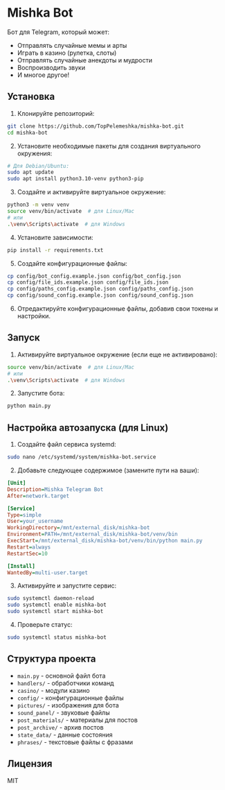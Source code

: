 # Mishka Bot

Бот для Telegram, который может:
- Отправлять случайные мемы и арты
- Играть в казино (рулетка, слоты)
- Отправлять случайные анекдоты и мудрости
- Воспроизводить звуки
- И многое другое!

## Установка

1. Клонируйте репозиторий:
```bash
git clone https://github.com/TopPelemeshka/mishka-bot.git
cd mishka-bot
```

2. Установите необходимые пакеты для создания виртуального окружения:
```bash
# Для Debian/Ubuntu:
sudo apt update
sudo apt install python3.10-venv python3-pip
```

3. Создайте и активируйте виртуальное окружение:
```bash
python3 -m venv venv
source venv/bin/activate  # для Linux/Mac
# или
.\venv\Scripts\activate  # для Windows
```

4. Установите зависимости:
```bash
pip install -r requirements.txt
```

5. Создайте конфигурационные файлы:
```bash
cp config/bot_config.example.json config/bot_config.json
cp config/file_ids.example.json config/file_ids.json
cp config/paths_config.example.json config/paths_config.json
cp config/sound_config.example.json config/sound_config.json
```

6. Отредактируйте конфигурационные файлы, добавив свои токены и настройки.

## Запуск

1. Активируйте виртуальное окружение (если еще не активировано):
```bash
source venv/bin/activate  # для Linux/Mac
# или
.\venv\Scripts\activate  # для Windows
```

2. Запустите бота:
```bash
python main.py
```

## Настройка автозапуска (для Linux)

1. Создайте файл сервиса systemd:
```bash
sudo nano /etc/systemd/system/mishka-bot.service
```

2. Добавьте следующее содержимое (замените пути на ваши):
```ini
[Unit]
Description=Mishka Telegram Bot
After=network.target

[Service]
Type=simple
User=your_username
WorkingDirectory=/mnt/external_disk/mishka-bot
Environment=PATH=/mnt/external_disk/mishka-bot/venv/bin
ExecStart=/mnt/external_disk/mishka-bot/venv/bin/python main.py
Restart=always
RestartSec=10

[Install]
WantedBy=multi-user.target
```

3. Активируйте и запустите сервис:
```bash
sudo systemctl daemon-reload
sudo systemctl enable mishka-bot
sudo systemctl start mishka-bot
```

4. Проверьте статус:
```bash
sudo systemctl status mishka-bot
```

## Структура проекта

- `main.py` - основной файл бота
- `handlers/` - обработчики команд
- `casino/` - модули казино
- `config/` - конфигурационные файлы
- `pictures/` - изображения для бота
- `sound_panel/` - звуковые файлы
- `post_materials/` - материалы для постов
- `post_archive/` - архив постов
- `state_data/` - данные состояния
- `phrases/` - текстовые файлы с фразами

## Лицензия

MIT 